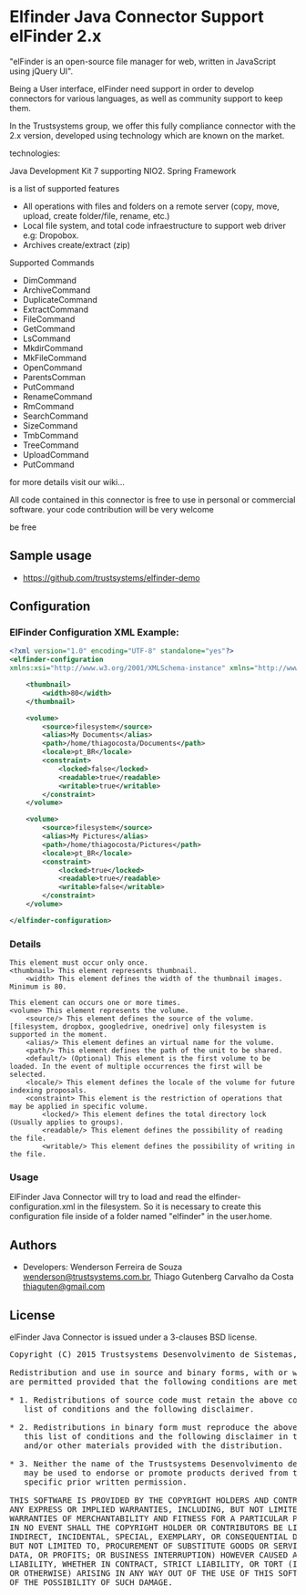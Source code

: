 # Elfinder Java Connector Support elFinder 2.x
"elFinder is an open-source file manager for web, written in JavaScript using jQuery UI".

Being a User interface, elFinder need support in order to develop connectors for various languages,
as well as community support to keep them.

In the Trustsystems group, we offer this fully compliance connector with the 2.x version, developed using technology
which are known on the market.

technologies:

Java Development Kit 7 supporting NIO2.
Spring Framework

is a list of supported features

* All operations with files and folders on a remote server (copy, move, upload, create folder/file, rename, etc.)
* Local file system, and total code infraestructure to support web driver e.g: Dropobox.
* Archives create/extract (zip)

Supported Commands
* DimCommand
* ArchiveCommand
* DuplicateCommand
* ExtractCommand
* FileCommand
* GetCommand
* LsCommand
* MkdirCommand
* MkFileCommand
* OpenCommand
* ParentsComman
* PutCommand
* RenameCommand
* RmCommand
* SearchCommand
* SizeCommand
* TmbCommand
* TreeCommand
* UploadCommand
* PutCommand

for more details visit our wiki...

All code contained in this connector is free to use in personal or commercial software.
your code contribution will be very welcome

be free

Sample usage
------------
 + https://github.com/trustsystems/elfinder-demo

## Configuration

### ElFinder Configuration XML Example:

```xml
<?xml version="1.0" encoding="UTF-8" standalone="yes"?>
<elfinder-configuration 
xmlns:xsi="http://www.w3.org/2001/XMLSchema-instance" xmlns="http://www.trustsystems.com.br/elfinder" xsi:schemaLocation="http://www.trustsystems.com.br/elfinder http://www.trustsystems.com.br/elfinder/elfinder-configuration.xsd">

    <thumbnail> 
        <width>80</width> 
    </thumbnail> 

    <volume> 
        <source>filesystem</source> 
        <alias>My Documents</alias> 
        <path>/home/thiagocosta/Documents</path> 
        <locale>pt_BR</locale> 
        <constraint> 
            <locked>false</locked> 
            <readable>true</readable> 
            <writable>true</writable> 
        </constraint> 
    </volume>

    <volume> 
        <source>filesystem</source> 
        <alias>My Pictures</alias> 
        <path>/home/thiagocosta/Pictures</path> 
        <locale>pt_BR</locale> 
        <constraint> 
            <locked>true</locked> 
            <readable>true</readable> 
            <writable>false</writable> 
        </constraint> 
    </volume>

</elfinder-configuration>
```

### Details

```
This element must occur only once.
<thumbnail> This element represents thumbnail.
    <width> This element defines the width of the thumbnail images. Minimum is 80.

This element can occurs one or more times.
<volume> This element represents the volume.
    <source/> This element defines the source of the volume. [filesystem, dropbox, googledrive, onedrive] only filesystem is supported in the moment.
    <alias/> This element defines an virtual name for the volume.
    <path/> This element defines the path of the unit to be shared.
    <default/> (Optional) This element is the first volume to be loaded. In the event of multiple occurrences the first will be selected.
    <locale/> This element defines the locale of the volume for future indexing proposals.
    <constraint> This element is the restriction of operations that may be applied in specific volume.
        <locked/> This element defines the total directory lock (Usually applies to groups).
        <readable/> This element defines the possibility of reading the file.
        <writable/> This element defines the possibility of writing in the file.
```

### Usage

ElFinder Java Connector will try to load and read the elfinder-configuration.xml in the filesystem. So it is necessary to create this configuration file inside of a folder named "elfinder" in the user.home.

Authors
-------

 * Developers: Wenderson Ferreira de Souza <wenderson@trustsystems.com.br>, Thiago Gutenberg Carvalho da Costa <thiaguten@gmail.com>

License
-------

elFinder Java Connector is issued under a 3-clauses BSD license.

<pre>
Copyright (C) 2015 Trustsystems Desenvolvimento de Sistemas, LTDA.

Redistribution and use in source and binary forms, with or without modification,
are permitted provided that the following conditions are met:

* 1. Redistributions of source code must retain the above copyright notice, this
   list of conditions and the following disclaimer.

* 2. Redistributions in binary form must reproduce the above copyright notice,
   this list of conditions and the following disclaimer in the documentation
   and/or other materials provided with the distribution.

* 3. Neither the name of the Trustsystems Desenvolvimento de Sistemas, LTDA. nor the names of its contributors
   may be used to endorse or promote products derived from this software without
   specific prior written permission.

THIS SOFTWARE IS PROVIDED BY THE COPYRIGHT HOLDERS AND CONTRIBUTORS "AS IS" AND
ANY EXPRESS OR IMPLIED WARRANTIES, INCLUDING, BUT NOT LIMITED TO, THE IMPLIED
WARRANTIES OF MERCHANTABILITY AND FITNESS FOR A PARTICULAR PURPOSE ARE DISCLAIMED.
IN NO EVENT SHALL THE COPYRIGHT HOLDER OR CONTRIBUTORS BE LIABLE FOR ANY DIRECT,
INDIRECT, INCIDENTAL, SPECIAL, EXEMPLARY, OR CONSEQUENTIAL DAMAGES (INCLUDING,
BUT NOT LIMITED TO, PROCUREMENT OF SUBSTITUTE GOODS OR SERVICES; LOSS OF USE,
DATA, OR PROFITS; OR BUSINESS INTERRUPTION) HOWEVER CAUSED AND ON ANY THEORY OF
LIABILITY, WHETHER IN CONTRACT, STRICT LIABILITY, OR TORT (INCLUDING NEGLIGENCE
OR OTHERWISE) ARISING IN ANY WAY OUT OF THE USE OF THIS SOFTWARE, EVEN IF ADVISED
OF THE POSSIBILITY OF SUCH DAMAGE.
</pre>
